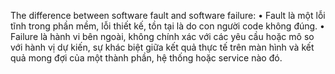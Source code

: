 The difference between software fault and software failure:
• Fault là một lỗi tĩnh trong phần mềm, lỗi thiết kế, tồn tại là do con người code không đúng.
• Failure là hành vi bên ngoài, không chính xác với các yêu cầu hoặc mô so với hành vị dự kiến,  sự khác biệt giữa kết quả thực tế trên màn hình và kết quả mong đợi của một thành phần, hệ thống hoặc service nào đó.
